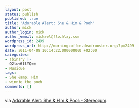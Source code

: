 ```yaml
---
layout: post
status: publish
published: true
title: 'Adorable Alert: She & Him & Pooh'
author: mick
author_login: mick
author_email: mickael@flochlay.com
wordpress_id: 2499
wordpress_url: http://morningcoffee.deadrooster.org/?p=2499
date: 2011-04-08 10:14:22.000000000 +02:00
categories:
- !binary |-
  Q2luw6ltYQ==
- Musique
tags:
- She &amp; Him
- winnie the pooh
comments: []
---
```

via <a href="http://stereogum.com/676402/adorable-alert-she-him-pooh/video/">Adorable Alert: She &amp; Him &amp; Pooh - Stereogum</a>.
